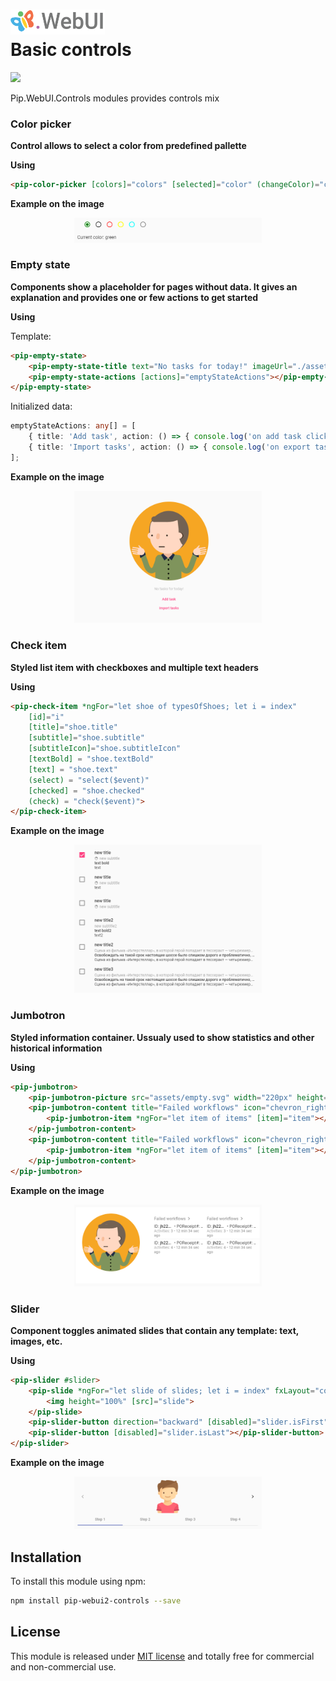 # <img src="https://github.com/pip-webui/pip-webui/raw/master/doc/Logo.png" alt="Pip.WebUI Logo" style="max-width:30%"> <br/> Basic controls

![](https://img.shields.io/badge/license-MIT-blue.svg)

Pip.WebUI.Controls modules provides controls mix

### Color picker

**Control allows to select a color from predefined pallette**

**Using**

```html
<pip-color-picker [colors]="colors" [selected]="color" (changeColor)="colorChanged($event)"></pip-color-picker>
```

**Example on the image**

<a href="https://github.com/pip-webui2/pip-webui2-controls/raw/master/doc/images/color-picker.png" style="display: block; text-align: center;">
    <img style="max-width: 300px" src="https://github.com/pip-webui2/pip-webui2-controls/raw/master/doc/images/color-picker.png"/>
</a>

### Empty state
**Components show a placeholder for pages without data. It gives an explanation and provides one or few actions to get started**

**Using**

Template:

```html
<pip-empty-state>
    <pip-empty-state-title text="No tasks for today!" imageUrl="./assets/empty.svg"></pip-empty-state-title>
    <pip-empty-state-actions [actions]="emptyStateActions"></pip-empty-state-actions>
</pip-empty-state>
```

Initialized data:

```typescript
emptyStateActions: any[] = [
	{ title: 'Add task', action: () => { console.log('on add task clicked'); } },
	{ title: 'Import tasks', action: () => { console.log('on export tasks clicked'); } }
];
```

**Example on the image**

<a href="https://github.com/pip-webui2/pip-webui2-controls/raw/master/doc/images/empty-state.png" style="display: block; text-align: center;">
    <img style="max-width: 300px" src="https://github.com/pip-webui2/pip-webui2-controls/raw/master/doc/images/empty-state.png"/>
</a>

### Check item

**Styled list item with checkboxes and multiple text headers**

**Using**

```html
<pip-check-item *ngFor="let shoe of typesOfShoes; let i = index" 
    [id]="i"
    [title]="shoe.title" 
    [subtitle]="shoe.subtitle"
    [subtitleIcon]="shoe.subtitleIcon" 
    [textBold] = "shoe.textBold"
    [text] = "shoe.text"
    (select) = "select($event)"
    [checked] = "shoe.checked"
    (check) = "check($event)">
</pip-check-item>
```

**Example on the image**

<a href="https://github.com/pip-webui2/pip-webui2-controls/raw/master/doc/images/check-item.png" style="display: block; text-align: center;">
    <img style="max-width: 300px" src="https://github.com/pip-webui2/pip-webui2-controls/raw/master/doc/images/check-item.png"/>
</a>


### Jumbotron

**Styled information container. Ussualy used to show statistics and other historical information**

**Using**

```html
<pip-jumbotron>
    <pip-jumbotron-picture src="assets/empty.svg" width="220px" height="240px"></pip-jumbotron-picture>
    <pip-jumbotron-content title="Failed workflows" icon="chevron_right">
        <pip-jumbotron-item *ngFor="let item of items" [item]="item"></pip-jumbotron-item>
    </pip-jumbotron-content>
    <pip-jumbotron-content title="Failed workflows" icon="chevron_right">
        <pip-jumbotron-item *ngFor="let item of items" [item]="item"></pip-jumbotron-item>
    </pip-jumbotron-content>
</pip-jumbotron>
```

**Example on the image**

<a href="https://github.com/pip-webui2/pip-webui2-controls/raw/master/doc/images/jumbotron.png" style="display: block; text-align: center;">
    <img style="max-width: 300px" src="https://github.com/pip-webui2/pip-webui2-controls/raw/master/doc/images/jumbotron.png"/>
</a>

### Slider

**Component toggles animated slides that contain any template: text, images, etc.**

**Using**

```html
<pip-slider #slider>
    <pip-slide *ngFor="let slide of slides; let i = index" fxLayout="column" fxLayoutAlign="center center">
        <img height="100%" [src]="slide">
    </pip-slide>
    <pip-slider-button direction="backward" [disabled]="slider.isFirst"></pip-slider-button>
    <pip-slider-button [disabled]="slider.isLast"></pip-slider-button>
</pip-slider>
```

**Example on the image**

<a href="https://github.com/pip-webui2/pip-webui2-controls/raw/master/doc/images/slider.png" style="display: block; text-align: center;">
    <img style="max-width: 300px" src="https://github.com/pip-webui2/pip-webui2-controls/raw/master/doc/images/slider.png"/>
</a>

## Installation

To install this module using npm:

```bash
npm install pip-webui2-controls --save
```

## <a name="license"></a>License

This module is released under [MIT license](License) and totally free for commercial and non-commercial use.

